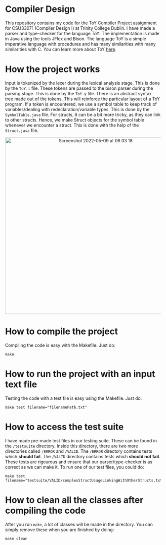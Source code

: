 # Compiler Design
This repository contains my code for the ToY Compiler Project assignment for CSU33071 (Compiler Design I) at Trinity College Dublin. I have made a parser and type-checker for the language ToY. The implementation is made in Java using the tools JFlex and Bison. The language ToY is a simple imperative language with procedures and has many similarities with many similarities with C. You can learn more about ToY [here][here].

# How the project works
Input is tokenized by the lexer during the lexical analysis stage. This is done by the `ToY.l` file. These tokens are passed to the bison parser during the parsing stage. This is done by the `ToY.y` file. There is an abstract syntax tree made out of the tokens. This will reinforce the particular layout of a ToY program. If a token is encountered, we use a symbol table to keep track of variables/dealing with redeclaration/variable types. This is done by the `SymbolTable.java` file. For structs, it can be a bit more tricky, as they can link to other structs. Hence, we make Struct objects for the symbol table whenever we encounter a struct. This is done with the help of the `Struct.java` file.

<div align="center">
<img width="570" alt="Screenshot 2022-05-09 at 09 03 18" src="https://user-images.githubusercontent.com/34750736/167367958-a0db0a08-ec31-46a6-aa43-adf724cf9c2f.png">
</div>

# How to compile the project
Compiling the code is easy with the Makefile. Just do:

```
make
```

# How to run the project with an input text file
Testing the code with a test file is easy using the Makefile. Just do:

```
make test filename="filenamePath.txt"
```

# How to access the test suite
I have made pre-made test files in our testing suite. These can be found in the `/testsuite` directory. Inside this directory, there are two more directories called `/ERROR` and `/VALID`. The `/ERROR` directory contains tests which **should fail**. The `/VALID` directory contains tests which **should not fail**. These tests are rigourous and ensure that our parser/type-checker is as correct as we can make it. To run one of our test files, you could do:

```
make test filename="testsuite/VALID/complexStructUsageLinkingWithOtherStructs.txt"
```

# How to clean all the classes after compiling the code
After you run `make`, a lot of classes will be made in the directory. You can simply remove these when you are finished by doing:
```
make clean
```

[saisankp]: https://github.com/saisankp
[submission]: https://github.com/TomaszBogunTCD/CompilerDesignProject
[here]: https://drive.google.com/file/d/1gxw2-ndTEmnGEYORdqqEHanklyHysYYR/view?usp=sharing
